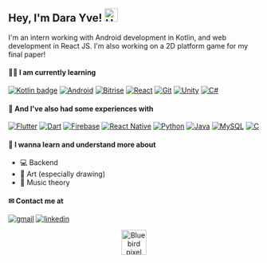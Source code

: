 ## Hey, I'm Dara Yve! <img src="https://user-images.githubusercontent.com/44681993/135729078-0af5a691-ca3c-4660-a11d-1f1ac0223e5a.gif" alt="Hand waving gif" width="27px" />

I'm an intern working with Android development in Kotlin, and web development in React JS. I'm also working on a 2D platform game for my final paper!

#### 👩‍💻 I am currently learning 

<a href="https://kotlinlang.org/" target="_blank"><img src="https://img.shields.io/badge/Kotlin-0095D5?&style=for-the-badge&logo=kotlin&logoColor=white" alt="Kotlin badge" /></a>
<a href="https://www.android.com/" target="_blank"><img src="https://img.shields.io/badge/Android-3DDC84?style=for-the-badge&logo=android&logoColor=white" alt="Android" /></a>
<a href="https://www.bitrise.io/" target="_blank"><img src="https://img.shields.io/badge/Bitrise-351D48.svg?style=for-the-badge&logo=Bitrise&logoColor=white" alt="Bitrise" /></a>
<a href="https://reactjs.org/" target="_blank"><img src="https://img.shields.io/badge/react-%2320232a.svg?style=for-the-badge&logo=react&logoColor=%2361DAFB" alt="React" /></a>
<a href="https://git-scm.com/" target="_blank"><img src="https://img.shields.io/badge/git-%23F05033.svg?style=for-the-badge&logo=git&logoColor=white" alt="Git" /></a>
<a href="https://unity.com/" target="_blank"><img src="https://img.shields.io/badge/unity-%23000000.svg?style=for-the-badge&logo=unity&logoColor=white" alt="Unity" /></a>
<a href="https://docs.microsoft.com/en-us/dotnet/csharp/" target="_blank"><img src="https://img.shields.io/badge/c%23-%23239120.svg?style=for-the-badge&logo=c-sharp&logoColor=white" alt="C#" /></a>

#### 🔨 And I've also had some experiences with
<a href="https://flutter.dev/" target="_blank"><img src="https://img.shields.io/badge/Flutter-%2302569B.svg?style=for-the-badge&logo=Flutter&logoColor=white" alt="Flutter" /></a>
<a href="https://dart.dev/" target="_blank"><img src="https://img.shields.io/badge/dart-%230175C2.svg?style=for-the-badge&logo=dart&logoColor=white" alt="Dart" /></a>
<a href="https://firebase.google.com/" target="_blank"><img src="https://img.shields.io/badge/firebase-%23039BE5.svg?style=for-the-badge&logo=firebase" alt="Firebase" /></a>
<a href="https://reactnative.dev/" target="_blank"><img src="https://img.shields.io/badge/react_native-%2320232a.svg?style=for-the-badge&logo=react&logoColor=%2361DAFB" alt="React Native" /></a>
<a href="https://www.python.org/" target="_blank"><img src="https://img.shields.io/badge/python-3670A0?style=for-the-badge&logo=python&logoColor=ffdd54" alt="Python" /></a>
<a href="https://www.java.com/" target="_blank"><img src="https://img.shields.io/badge/java-%23ED8B00.svg?style=for-the-badge&logo=java&logoColor=white" alt="Java" /></a>
<a href="https://www.mysql.com/" target="_blank"><img src="https://img.shields.io/badge/mysql-%2300f.svg?style=for-the-badge&logo=mysql&logoColor=white" alt="MySQL" /></a>
<a href="https://www.learn-c.org/" target="_blank"><img src="https://img.shields.io/badge/c-%2300599C.svg?style=for-the-badge&logo=c&logoColor=white" alt="C" /></a>

#### 🔎 I wanna learn and understand more about
- 💻 Backend
- 🎨 Art (especially drawing)
- 🎼 Music theory

#### ✉ Contact me at

<a href="mailto:darayve@gmail.com"><img alt="gmail" src="https://img.shields.io/badge/darayve@gmail.com-white?style=for-the-badge&logo=gmail&logoColor=red"></a>
<a href="https://www.linkedin.com/in/darayve/"><img alt="linkedin" src="https://img.shields.io/badge/dara_yve-%230077B5.svg?style=for-the-badge&logo=linkedin&logoColor=white"></a>

<p align="center">
  <img src="https://user-images.githubusercontent.com/44681993/135729020-0f0d1250-a522-4231-b82b-43317248e8ab.gif" alt="Blue bird pixel" width="50px" />
</p>
